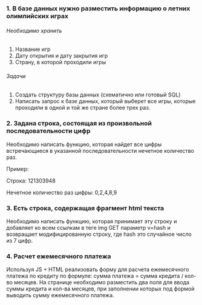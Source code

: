 ### 1. В базе данных нужно разместить информацию о летних олимпийских играх
###### Необходимо хранить
1. Название игр
2. Дату открытия и дату закрытия игр
3. Страну, в которой проходили игры
###### Задачи
1. Создать структуру базы данных (схематично или готовый SQL)
2. Написать запрос к базе данных, который выберет все игры, которые проходили в одной и той же стране более трех раз.

### 2. Задана строка, состоящая из произвольной последовательности цифр
Необходимо написать функцию, которая найдет все цифры встречающиеся в указанной последовательности нечетное количество раз.

Пример:

Строка: 121303948

Нечетное количество раз цифры: 0,2,4,8,9

### 3. Есть строка, содержащая фрагмент html текста
Необходимо написать функцию, которая принимает эту строку и добавляет ко всем ссылкам в теге img GET параметр v=hash и возвращает модифицированную строку, где hash это случайное число из 7 цифр.

### 4. Расчет ежемесячного платежа
Используя JS + HTML реализовать форму для расчета ежемесячного платежа по кредиту по формуле: сумма платежа = сумма кредита  / кол-во месяцев. На странице необходимо разместить два поля для ввода суммы кредита и кол-ва месяцев, при заполнении которых под формой выводить сумму ежемесячного платежа.

